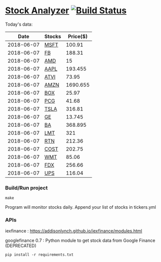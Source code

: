 # [Stock Analyzer](https://ogoyal.github.io/StockAnalyzer/) [![Build Status](https://travis-ci.org/ogoyal/StockAnalyzer.svg?branch=master)](https://travis-ci.org/ogoyal/StockAnalyzer)

Today's data:

| Date| Stocks| Price($) | 
| --- | --- | ---  | 
| 2018-06-07| [MSFT](https://plot.ly/~ogoyal/2)| 100.91 | 
| 2018-06-07| [FB](https://plot.ly/~ogoyal/4)| 188.31 | 
| 2018-06-07| [AMD](https://plot.ly/~ogoyal/6)| 15 | 
| 2018-06-07| [AAPL](https://plot.ly/~ogoyal/8)| 193.455 | 
| 2018-06-07| [ATVI](https://plot.ly/~ogoyal/10)| 73.95 | 
| 2018-06-07| [AMZN](https://plot.ly/~ogoyal/12)| 1690.655 | 
| 2018-06-07| [BOX](https://plot.ly/~ogoyal/14)| 25.97 | 
| 2018-06-07| [PCG](https://plot.ly/~ogoyal/16)| 41.68 | 
| 2018-06-07| [TSLA](https://plot.ly/~ogoyal/18)| 316.81 | 
| 2018-06-07| [GE](https://plot.ly/~ogoyal/20)| 13.745 | 
| 2018-06-07| [BA](https://plot.ly/~ogoyal/22)| 368.895 | 
| 2018-06-07| [LMT](https://plot.ly/~ogoyal/24)| 321 | 
| 2018-06-07| [RTN](https://plot.ly/~ogoyal/26)| 212.36 | 
| 2018-06-07| [COST](https://plot.ly/~ogoyal/28)| 202.75 | 
| 2018-06-07| [WMT](https://plot.ly/~ogoyal/30)| 85.06 | 
| 2018-06-07| [FDX](https://plot.ly/~ogoyal/32)| 256.66 | 
| 2018-06-07| [UPS](https://plot.ly/~ogoyal/34)| 116.04 | 

### Build/Run project

```
make
```

Program will monitor stocks daily. Append your list of stocks in tickers.yml

### APIs
iexfinance : https://addisonlynch.github.io/iexfinance/modules.html

googlefinance 0.7 : Python module to get stock data from Google Finance (DEPRECATED)

```
pip install -r requirements.txt
```
